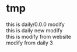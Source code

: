 # tmp
this is daily/0.0.0 modify  
this is daily new modify  
this is modify from website  
modify from daily 3